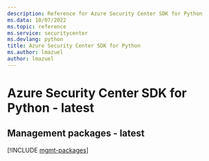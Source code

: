 ```yaml
---
description: Reference for Azure Security Center SDK for Python
ms.data: 10/07/2022
ms.topic: reference
ms.service: securitycenter
ms.devlang: python
title: Azure Security Center SDK for Python
ms.author: lmazuel
author: lmazuel
---
```

# Azure Security Center SDK for Python - latest

## Management packages - latest
[!INCLUDE [mgmt-packages](security-center-mgmt-index.md)]